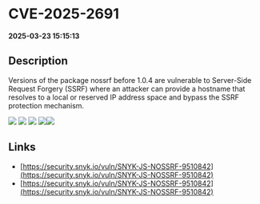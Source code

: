 # CVE-2025-2691

**2025-03-23 15:15:13**

## Description
Versions of the package nossrf before 1.0.4 are vulnerable to Server-Side Request Forgery (SSRF) where an attacker can provide a hostname that resolves to a local or reserved IP address space and bypass the SSRF protection mechanism.

![](https://img.shields.io/static/v1?label=Exploit&message=Yes&color=red)
![](https://img.shields.io/static/v1?label=Score&message=8.8&color=red)
![](https://img.shields.io/static/v1?label=Severity&message=HIGH&color=red)
![](https://img.shields.io/static/v1?label=CWE&message=SSRF&color=green)![](https://img.shields.io/static/v1?label=CWE&message=SSRF&color=green)

## Links
- [https://security.snyk.io/vuln/SNYK-JS-NOSSRF-9510842](https://security.snyk.io/vuln/SNYK-JS-NOSSRF-9510842)
- [https://security.snyk.io/vuln/SNYK-JS-NOSSRF-9510842](https://security.snyk.io/vuln/SNYK-JS-NOSSRF-9510842)
